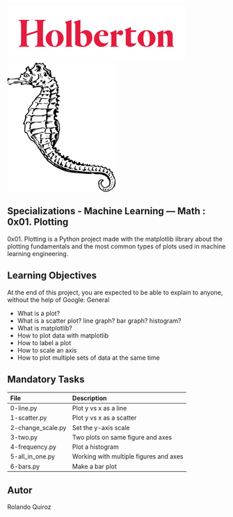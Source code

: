 ![Holberton logo](./pictures/holberton-logo.png)
![Seahorse draw](./pictures/seahorse.png)

## Specializations - Machine Learning ― Math : 0x01. Plotting

0x01. Plotting is a Python project made with the matplotlib library about the plotting fundamentals and the most common types of plots used in machine learning engineering.


## Learning Objectives

At the end of this project, you are expected to be able to explain to anyone, without the help of Google:
General

- What is a plot?
- What is a scatter plot? line graph? bar graph? histogram?
- What is matplotlib?
- How to plot data with matplotlib
- How to label a plot
- How to scale an axis
- How to plot multiple sets of data at the same time



## Mandatory Tasks


| File     | Description   |
|:----------|:-------------|
| 0-line.py |  Plot y vs x as a line | 
| 1-scatter.py | Plot y vs x as a scatter   |
| 2-change_scale.py | Set the y-axis scale |
| 3-two.py |  Two plots on same figure and axes | 
| 4-frequency.py |    Plot a histogram   |
| 5-all_in_one.py | Working with multiple figures and axes |
| 6-bars.py | Make a bar plot |

## Autor
Rolando Quiroz